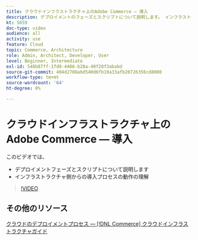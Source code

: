 ```yaml
---
title: クラウドインフラストラクチャ上のAdobe Commerce — 導入
description: デプロイメントのフェーズとスクリプトについて説明します。 インフラストラクチャ側からのデプロイメントプロセスの動作を理解しま​す。
kt: 5659
doc-type: video
audience: all
activity: use
feature: Cloud
topic: Commerce, Architecture
role: Admin, Architect, Developer, User
level: Beginner, Intermediate
exl-id: 548b87ff-1fd8-4486-b28a-40f28f3ababd
source-git-commit: 404d2708a6d540d6fb19a33afb20726356cd8000
workflow-type: tm+mt
source-wordcount: '64'
ht-degree: 0%

---
```


# クラウドインフラストラクチャ上のAdobe Commerce — 導入

このビデオでは、

- デプロイメントフェーズとスクリプトについて説明します
- インフラストラクチャ側からの導入プロセスの動作の理解&#x200B;

>[!VIDEO](https://video.tv.adobe.com/v/35695?quality=12&learn=on)

## その他のリソース

[クラウドのデプロイメントプロセス — [!DNL Commerce] クラウドインフラストラクチャガイド](https://experienceleague.adobe.com/docs/commerce-cloud-service/user-guide/develop/deploy/process.html)
